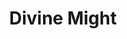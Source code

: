 ---
title: "Divine Might"

feat:
  types: ["Divine"]
  prerequisite: |
    Str 13, turn or rebuke undead ability, Power Attack.
  benefit: |
    As a free action, spend one of your turn or rebuke undead attempts to add your Charisma bonus to your weapon damage for 1 full round.
---